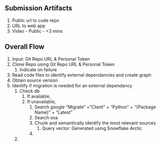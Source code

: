 ## Submission Artifacts

1. Public url to code repo
2. URL to web app
3. Video - Public - <3 mins

## Overall Flow

1. Input: Git Repo URL & Personal Token
2. Clone Repo using Git Repo URL & Personal Token
    1. Indicate on failure
3. Read code files to identify external dependancies and create graph
4. Obtain source version
5. Identify if migration is needed for an external dependancy
    1. Check db
        1. If available, 
        2. If unavailable, 
            1. Search google “Migrate” +”Client” + “Python” + “{Package Name}” + “Latest”
            2. Search exa
            3. Chunk and semantically identify the most relevant sources
                1. Query vector: Generated using Snowflake Arctic 
            4. 
    2.